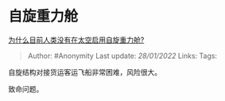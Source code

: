 # 自旋重力舱
[为什么目前人类没有在太空启用自旋重力舱?](https://www.zhihu.com/question/393984351/answer/1973552488)

> Author: #Anonymity 
Last update: *28/01/2022* 
Links: 
Tags:  

自旋结构对接货运客运飞船非常困难，风险很大。

致命问题。